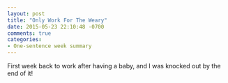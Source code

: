 ```yaml
---
layout: post
title: "Only Work For The Weary"
date: 2015-05-23 22:10:48 -0700
comments: true
categories: 
- One-sentence week summary
---
```

First week back to work after having a baby, and I was knocked out by the end of it!
